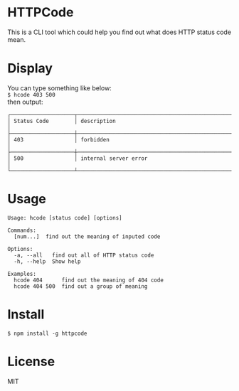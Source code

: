 # HTTPCode
This is a CLI tool which could help you find out what does HTTP status code mean.

# Display
You can type something like below:  
`$ hcode 403 500`   
then output:
```
┌────────────────────┬──────────────────────────────────────────────────┐
│ Status Code        │ description                                      │
├────────────────────┼──────────────────────────────────────────────────┤
│ 403                │ forbidden                                        │
├────────────────────┼──────────────────────────────────────────────────┤
│ 500                │ internal server error                            │
└────────────────────┴──────────────────────────────────────────────────┘
```
# Usage

```
Usage: hcode [status code] [options]

Commands:
  [num...]  find out the meaning of inputed code

Options:
  -a, --all   find out all of HTTP status code
  -h, --help  Show help

Examples:
  hcode 404      find out the meaning of 404 code
  hcode 404 500  find out a group of meaning
```
# Install
`$ npm install -g httpcode`

# License
MIT
